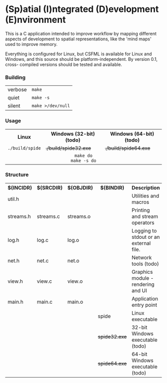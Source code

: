 <h1>(Sp)atial (I)ntegrated (D)evelopment (E)nvironment</h1>

This is a C application intended to improve workflow
by mapping different aspects of development to spatial 
representations, like the 'mind maps' used to improve
memory.

Everything is configured for Linux, but CSFML is
available for Linux and Windows, and this source 
should be platform-independent. By version 0.1, cross-
compiled versions should be tested and available. 

<h3>Building</h3>
<table><tr>
	<td>verbose</td>
	<td><code>make</code></td>
</tr><tr>
	<td>quiet</td>
	<td><code>make -s</code></td>
</tr><tr>
	<td>silent</td>
	<td><code>make &gt;/dev/null</code></td>
</tr></table>

<h3>Usage</h3>
<table><tr>
	<th>Linux</th>
	<th>Windows (32-bit) (todo)</th>
	<th>Windows (64-bit) (todo)</th>
</tr><tr>
	<td><code>./build/spide</code></td>
	<td><s>./build/spide32.exe</s></td>
	<td><s>./build/spide64.exe</s></td>
</tr><tr>
	<td COLSPAN=3><center>
		<code>make do</code><br>
		<code>make -s do</code>
	</td>
</tr></table>

<h3>Structure</h3>

<table>
<tr>
	<th>$(INCIDR)</th>
	<th>$(SRCDIR)</th>
	<th>$(OBJDIR)</th>
	<th>$(BINDIR)</th>
	<th>Description</th>
</tr><tr>
	<td>util.h</td>
	<td COLSPAN=2></td>
	<td ROWSPAN=6></td>
	<td>Utilities and macros</td>
</tr><tr>
	<td>streams.h</td>
	<td>streams.c</td>
	<td>streams.o</td>
	<td>Printing and stream operators</td>
</tr><tr>
	<td>log.h</td>
	<td>log.c</td>
	<td>log.o</td>
	<td>Logging to stdout or an external file.</td>
</tr><tr>
	<td>net.h</td>
	<td>net.c</td>
	<td>net.o</td>
	<td>Network tools (todo)</td>
</tr><tr>
	<td>view.h</td>
	<td>view.c</td>
	<td>view.o</td>
	<td>Graphics module - rendering and UI</td>
</tr><tr>
	<td>main.h</td>
	<td>main.c</td>
	<td>main.o</td>
	<td>Application entry point</td>
</tr><tr>
	<td COLSPAN=3 ROWSPAN=3></td>
	<td>spide</td>
	<td>Linux executable</td>
</tr><tr>
	<td><s>spide32.exe</s></td>
	<td>32-bit Windows executable (todo)</td>
</tr><tr>
	<td><s>spide64.exe</s></td>
	<td>64-bit Windows executable (todo)</td>
</tr></table>


